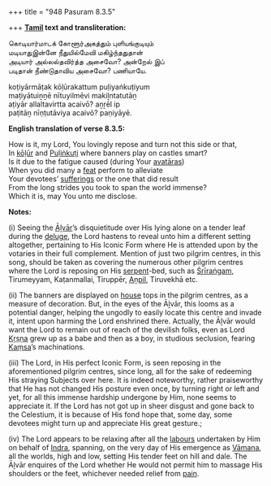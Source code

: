 +++
title = "948 Pasuram 8.3.5"

+++
**[Tamil](/definition/tamil#history "show Tamil definitions") text and transliteration:**

கொடியார்மாடக் கோளூர்அகத்தும் புளியங்குடியும்  
மடியாதுஇன்னே நீதுயில்மேவி மகிழ்ந்ததுதான்  
அடியார் அல்லல்தவிர்த்த அசைவோ? அன்றேல் இப்  
படிதான் நீண்டுதாவிய அசைவோ? பணியாயே.

koṭiyārmāṭak kōḷūrakattum puḷiyaṅkuṭiyum  
maṭiyātuiṉṉē nītuyilmēvi makiḻntatutāṉ  
aṭiyār allaltavirtta acaivō? aṉṟēl ip  
paṭitāṉ nīṇṭutāviya acaivō? paṇiyāyē.

**English translation of verse 8.3.5:**

How is it, my Lord, You lovingly repose and turn not this side or that,  
In [kōḷūr](/definition/kolur#vaishnavism "show kōḷūr definitions") and [Puḷiṅkuṭi](/definition/pulinkuti#vaishnavism "show Puḷiṅkuṭi definitions") where banners play on castles smart?  
Is it due to the fatigue caused (during Your [avatāras](/definition/avatara#vaishnavism "show avatāras definitions"))  
When you did many a [feat](/definition/feat#history "show feat definitions") perform to alleviate  
Your devotees’ [sufferings](/definition/suffering#history "show sufferings definitions") or the one that did result  
From the long strides you took to span the world immense?  
Which it is, may You unto me disclose.

**Notes:**

\(i\) Seeing the [Āḻvār](/definition/aḻvar#vaishnavism "show Āḻvār definitions")’s disquietitude over His lying alone on a tender leaf during the [deluge](/definition/deluge#history "show deluge definitions"), the Lord hastens to reveal unto him a different setting altogether, pertaining to His Iconic Form where He is attended upon by the votaries in their full complement. Mention of just two pilgrim centres, in this song, should be taken as covering the numerous other pilgrim centres where the Lord is reposing on His [serpent](/definition/serpent#history "show serpent definitions")-bed, such as [Śrīraṅgam](/definition/shrirangam#vaishnavism "show Śrīraṅgam definitions"), Tirumeyyam, Kaṭanmallai, Tiruppēr, [Aṉpil](/definition/anpil#vaishnavism "show Aṉpil definitions"), Tiruvekhā etc.

\(ii\) The banners are displayed on [house](/definition/house#history "show house definitions") tops in the pilgrim centres, as a measure of decoration. But, in the eyes of the Āḻvār, this looms as a potential danger, helping the ungodly to easily locate this centre and invade it, intent upon harming the Lord enshrined there. Actually, the Āḻvār would want the Lord to remain out of reach of the devilish folks, even as Lord [Kṛṣṇa](/definition/krishna#vaishnavism "show Kṛṣṇa definitions") grew up as a babe and then as a boy, in studious seclusion, fearing [Kaṃsa](/definition/kamsa#vaishnavism "show Kaṃsa definitions")’s machinations.

\(iii\) The Lord, in His perfect Iconic Form, is seen reposing in the aforementioned pilgrim centres, since long, all for the sake of redeeming His straying Subjects over here. It is indeed noteworthy, rather praiseworthy that He has not changed His posture even once, by turning right or left and yet, for all this immense hardship undergone by Him, none seems to appreciate it. If the Lord has not got up in sheer disgust and gone back to the Celestium, it is because of His fond hope that, some day, some devotees might turn up and appreciate His great gesture.;

\(iv\) The Lord appears to be relaxing after all the [labours](/definition/labour#history "show labours definitions") undertaken by Him on behalf of [Indra](/definition/indra#vaishnavism "show Indra definitions"), spanning, on the very day of His emergence as [Vāmana](/definition/vamana#history "show Vāmana definitions"), all the worlds, high and low, setting His tender feet on hill and dale. The Āḻvār enquires of the Lord whether He would not permit him to massage His shoulders or the feet, whichever needed relief from [pain](/definition/pain#history "show pain definitions").


